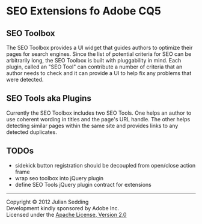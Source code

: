 # SEO Extensions fo Adobe CQ5

## SEO Toolbox
The SEO Toolbox provides a UI widget that guides authors to optimize their pages for search engines. Since the list of potential criteria for SEO can be arbitrarily long, the SEO Toolbox is built with pluggability in mind. Each plugin, called an "SEO Tool" can contribute a number of criteria that an author needs to check and it can provide a UI to help fix any problems that were detected.

## SEO Tools aka Plugins
Currently the SEO Toolbox includes two SEO Tools. One helps an author to use coherent wording in titles and the page's URL handle. The other helps detecting similar pages within the same site and provides links to any detected duplicates.

## TODOs
* sidekick button registration should be decoupled from open/close action frame
* wrap seo toolbox into jQuery plugin
* define SEO Tools jQuery plugin contract for extensions

---

Copyright © 2012 Julian Sedding  
Development kindly sponsored by Adobe Inc.  
Licensed under the [Apache License, Version 2.0][Apache]  

[Apache]: http://www.apache.org/licenses/LICENSE-2.0

